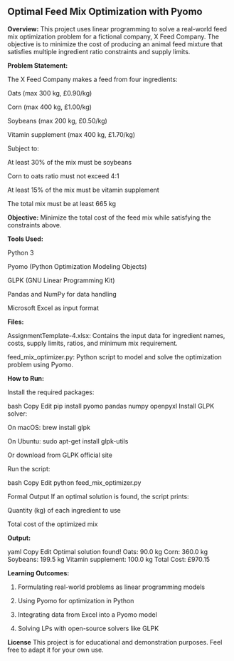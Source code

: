 ## Optimal Feed Mix Optimization with Pyomo

**Overview:**
This project uses linear programming to solve a real-world feed mix optimization problem for a fictional company, X Feed Company. The objective is to minimize the cost of producing an animal feed mixture that satisfies multiple ingredient ratio constraints and supply limits.

**Problem Statement:**

The X Feed Company makes a feed from four ingredients:

Oats (max 300 kg, £0.90/kg)

Corn (max 400 kg, £1.00/kg)

Soybeans (max 200 kg, £0.50/kg)

Vitamin supplement (max 400 kg, £1.70/kg)

Subject to:

At least 30% of the mix must be soybeans

Corn to oats ratio must not exceed 4:1

At least 15% of the mix must be vitamin supplement

The total mix must be at least 665 kg

**Objective:**
Minimize the total cost of the feed mix while satisfying the constraints above.

**Tools Used:**

Python 3

Pyomo (Python Optimization Modeling Objects)

GLPK (GNU Linear Programming Kit)

Pandas and NumPy for data handling

Microsoft Excel as input format


**Files:**

AssignmentTemplate-4.xlsx: Contains the input data for ingredient names, costs, supply limits, ratios, and minimum mix requirement.

feed_mix_optimizer.py: Python script to model and solve the optimization problem using Pyomo.

**How to Run:**

Install the required packages:

bash
Copy
Edit
pip install pyomo pandas numpy openpyxl
Install GLPK solver:

On macOS: brew install glpk

On Ubuntu: sudo apt-get install glpk-utils

Or download from GLPK official site

Run the script:

bash
Copy
Edit
python feed_mix_optimizer.py

Formal Output
If an optimal solution is found, the script prints:

Quantity (kg) of each ingredient to use

Total cost of the optimized mix

**Output:**

yaml
Copy
Edit
Optimal solution found!
Oats: 90.0 kg
Corn: 360.0 kg
Soybeans: 199.5 kg
Vitamin supplement: 100.0 kg
Total Cost: £970.15

**Learning Outcomes:**

1. Formulating real-world problems as linear programming models

2. Using Pyomo for optimization in Python

3. Integrating data from Excel into a Pyomo model

4. Solving LPs with open-source solvers like GLPK

**License**
This project is for educational and demonstration purposes. Feel free to adapt it for your own use.
